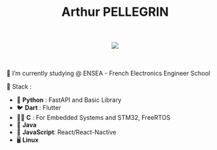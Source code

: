 <h1 align="center">Arthur PELLEGRIN</h1>

</br>
</br>
<div align=center>
<picture>
<source 
  srcset="https://github-readme-stats.vercel.app/api?username=ArtPel1805&show_icons=true&theme=dark"
  media="(prefers-color-scheme: dark)"
/>
<source
  srcset="https://github-readme-stats.vercel.app/api?username=ArtPel1805&show_icons=true"
  media="(prefers-color-scheme: light), (prefers-color-scheme: no-preference)"
/>
<img src="https://github-readme-stats.vercel.app/api?username=ArtPel1805&show_icons=true" />
</picture>
</div>
</br>
</br>

🌱 I’m currently studying @ ENSEA - French Electronics Engineer School

🎨 Stack :

- 🐍 **Python** : FastAPI and Basic Library
- 🐦 **Dart** : Flutter
- 👴🏼 **C** : For Embedded Systems and STM32, FreeRTOS
- 🧩 **Java**
- 📡 **JavaScript**: React/React-Nactive
- 🖥 **Linux**

